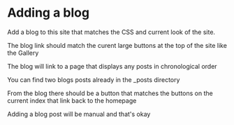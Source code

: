# Adding a blog

Add a blog to this site that matches the CSS and current look of the site.  

The blog link should match the curent large buttons at the top of the site like the Gallery

The blog will link to a page that displays any posts in chronological order

You can find two blogs posts already in the _posts directory

From the blog there should be a button that matches the buttons on the current index that link back to the homepage

Adding a blog post will be manual and that's okay
